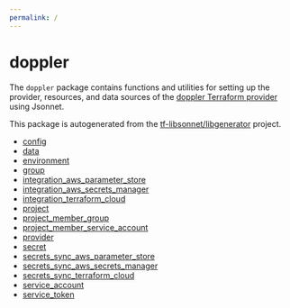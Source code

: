 ```yaml
---
permalink: /
---
```


# doppler

The `doppler` package contains functions and utilities for setting up the provider, resources, and data
sources of the [doppler Terraform provider](TODO) using Jsonnet.

This package is autogenerated from the [tf-libsonnet/libgenerator](https://github.com/tf-libsonnet/libgenerator)
project.


* [config](config.md)
* [data](data/index.md)
* [environment](environment.md)
* [group](group.md)
* [integration_aws_parameter_store](integration_aws_parameter_store.md)
* [integration_aws_secrets_manager](integration_aws_secrets_manager.md)
* [integration_terraform_cloud](integration_terraform_cloud.md)
* [project](project.md)
* [project_member_group](project_member_group.md)
* [project_member_service_account](project_member_service_account.md)
* [provider](provider.md)
* [secret](secret.md)
* [secrets_sync_aws_parameter_store](secrets_sync_aws_parameter_store.md)
* [secrets_sync_aws_secrets_manager](secrets_sync_aws_secrets_manager.md)
* [secrets_sync_terraform_cloud](secrets_sync_terraform_cloud.md)
* [service_account](service_account.md)
* [service_token](service_token.md)